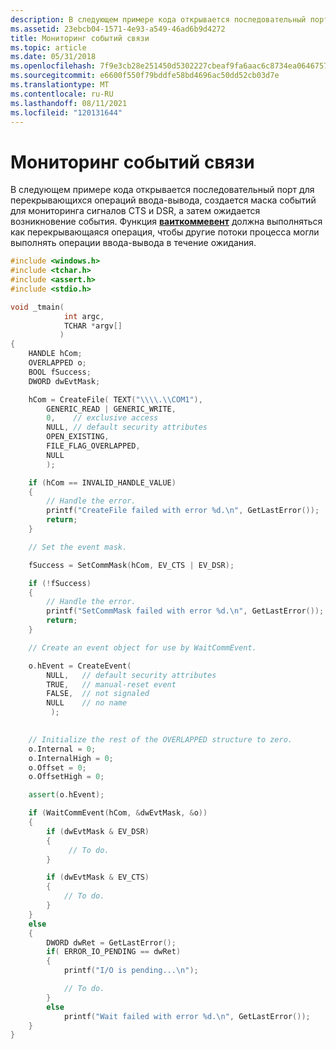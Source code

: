 ```yaml
---
description: В следующем примере кода открывается последовательный порт для перекрывающихся операций ввода-вывода, создается маска событий для мониторинга сигналов CTS и DSR, а затем ожидается возникновение события.
ms.assetid: 23ebcb04-1571-4e93-a549-46ad6b9d4272
title: Мониторинг событий связи
ms.topic: article
ms.date: 05/31/2018
ms.openlocfilehash: 7f9e3cb28e251450d5302227cbeaf9fa6aac6c8734ea0646757ac2b4291c8ff3
ms.sourcegitcommit: e6600f550f79bddfe58bd4696ac50dd52cb03d7e
ms.translationtype: MT
ms.contentlocale: ru-RU
ms.lasthandoff: 08/11/2021
ms.locfileid: "120131644"
---
```

# <a name="monitoring-communications-events"></a>Мониторинг событий связи

В следующем примере кода открывается последовательный порт для перекрывающихся операций ввода-вывода, создается маска событий для мониторинга сигналов CTS и DSR, а затем ожидается возникновение события. Функция [**ваиткоммевент**](/windows/desktop/api/Winbase/nf-winbase-waitcommevent) должна выполняться как перекрывающаяся операция, чтобы другие потоки процесса могли выполнять операции ввода-вывода в течение ожидания.


```C++
#include <windows.h>
#include <tchar.h>
#include <assert.h>
#include <stdio.h>

void _tmain(
            int argc, 
            TCHAR *argv[]
           )
{
    HANDLE hCom;
    OVERLAPPED o;
    BOOL fSuccess;
    DWORD dwEvtMask;

    hCom = CreateFile( TEXT("\\\\.\\COM1"),
        GENERIC_READ | GENERIC_WRITE,
        0,    // exclusive access 
        NULL, // default security attributes 
        OPEN_EXISTING,
        FILE_FLAG_OVERLAPPED,
        NULL 
        );

    if (hCom == INVALID_HANDLE_VALUE) 
    {
        // Handle the error. 
        printf("CreateFile failed with error %d.\n", GetLastError());
        return;
    }

    // Set the event mask. 

    fSuccess = SetCommMask(hCom, EV_CTS | EV_DSR);

    if (!fSuccess) 
    {
        // Handle the error. 
        printf("SetCommMask failed with error %d.\n", GetLastError());
        return;
    }

    // Create an event object for use by WaitCommEvent. 

    o.hEvent = CreateEvent(
        NULL,   // default security attributes 
        TRUE,   // manual-reset event 
        FALSE,  // not signaled 
        NULL    // no name
         );
    

    // Initialize the rest of the OVERLAPPED structure to zero.
    o.Internal = 0;
    o.InternalHigh = 0;
    o.Offset = 0;
    o.OffsetHigh = 0;

    assert(o.hEvent);

    if (WaitCommEvent(hCom, &dwEvtMask, &o)) 
    {
        if (dwEvtMask & EV_DSR) 
        {
             // To do.
        }

        if (dwEvtMask & EV_CTS) 
        {
            // To do. 
        }
    }
    else
    {
        DWORD dwRet = GetLastError();
        if( ERROR_IO_PENDING == dwRet)
        {
            printf("I/O is pending...\n");

            // To do.
        }
        else 
            printf("Wait failed with error %d.\n", GetLastError());
    }
}
```



 

 



